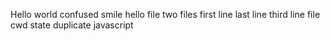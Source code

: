 Hello world
confused smile
hello file
two files
first line
last line
third line 
file
cwd state
duplicate
javascript

